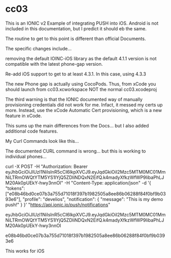 # cc03
This is an IONIC v2 Example of integrating PUSH into iOS.
Android is not included in this documentation, but I predict it should eb the same.

The routine to get to this point is different than official Documents.

The specific changes include...

removing the default IOINC-iOS library as the default 4.1.1 version is not compatible with the latest phone-gap version.

Re-add iOS support to get to at least 4.3.1.  In this case, using 4.3.3

The new Phone gap is actually using CocoPods.
Thus, from xCode you should launch from cc03.xcworkspace  NOT the normal cc03.xcodeproj


The third warning is that the IONIC documented way of manually provisioning credentials did not work for me.  Infact, it messed my certs up more.  Instead, use the xCode Automatic Cert provisioning, which is a new feature in xCode.

This sums up the main differences from the Docs...  but I also added additional code features.



My Curl Commands look like this...


The documented CURL command is wrong...
but this is working to individual phones...


curl -X POST -H "Authorization: Bearer eyJhbGciOiJIUzI1NiIsInR5cCI6IkpXVCJ9.eyJqdGkiOiI2Mzc5MTM0MC01MmNiLTRmOWQtYTM5YS1lYjQ5ZDliNDQxN2EifQ.k4madyXfkzWfWP9libaPhLJM20Ak0pUEkY-hwy3nnOI" -H "Content-Type: application/json" -d '{
    "tokens": ["e08b46bd0ce07b3a755d71018f397b1982505a8ee86b06288f84f0bf9b0393e6"],
    "profile": "develios",
    "notification": {
        "message": "This is my demo push!"
    }
}' "https://api.ionic.io/push/notifications"



eyJhbGciOiJIUzI1NiIsInR5cCI6IkpXVCJ9.eyJqdGkiOiI2Mzc5MTM0MC01MmNiLTRmOWQtYTM5YS1lYjQ5ZDliNDQxN2EifQ.k4madyXfkzWfWP9libaPhLJM20Ak0pUEkY-hwy3nnOI

e08b46bd0ce07b3a755d71018f397b1982505a8ee86b06288f84f0bf9b0393e6

This works for iOS




